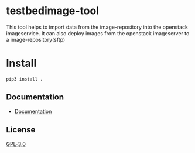 # testbedimage-tool

This tool helps to import data from the image-repository into the openstack imageservice.
It can also deploy images from the openstack imageserver to a image-repository(sftp)

# Install

```
pip3 install .
```

## Documentation

* [Documentation](https://aeciddocs.ait.ac.at/testbedimage/current/index.html)

## License

[GPL-3.0](LICENSE)
